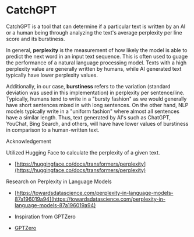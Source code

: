 # CatchGPT

CatchGPT is a tool that can determine if a particular text is written by an AI or a human being through analyzing the text's average perplexity per line score and its burstiness.

In general, **perplexity** is the measurement of how likely the model is able to predict the next word in an input text sequence. This is often used to guage the performance of a natural language processing model. Texts with a high perplexity value are generally written by humans, while AI generated text typically have lower perplexity values. 

Additionally, in our case, **burstiness** refers to the variation (standard deviation was used in this implementation) in perplexity per sentence/line. Typically, humans tend to write in a "bursty fashion" as we would generally have short sentences mixed in with long sentences. On the other hand, NLP models typically write in a "uniform fashion" where almost all sentences have a similar length. Thus, text generated by AI's such as ChatGPT, YouChat, Bing Search, and others, will have have lower values of burstiness in comparison to a human-written text.

Acknowledgement

Utilized Hugging Face to calculate the perplexity of a given text.
- [https://huggingface.co/docs/transformers/perplexity](https://huggingface.co/docs/transformers/perplexity)

Research on Perplexity in Language Models
- [https://towardsdatascience.com/perplexity-in-language-models-87a196019a94](https://towardsdatascience.com/perplexity-in-language-models-87a196019a94)

- Inspiration from GPTZero
- [GPTZero](https://gptzero.me/)
